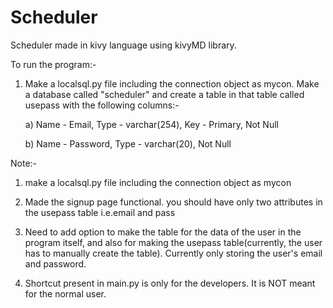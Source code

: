 # Scheduler
Scheduler made in kivy language using kivyMD library.

To run the program:-

1) Make a localsql.py file including the connection object as mycon. Make a database called "scheduler" and create a table in that table called usepass with the following columns:-

    a) Name - Email, Type - varchar(254), Key - Primary, Not Null
    
    b) Name - Password, Type - varchar(20), Not Null

Note:-

1) make a localsql.py file including the connection object as mycon

2) Made the signup page functional. you should have only two attributes in the usepass table i.e.email and pass 

3) Need to add option to make the table for the data of the user in the program itself, and also for making the usepass table(currently, the user has to manually create the table). Currently only storing the user's email and password. 

4) Shortcut present in main.py is only for the developers. It is NOT meant for the normal user. 
